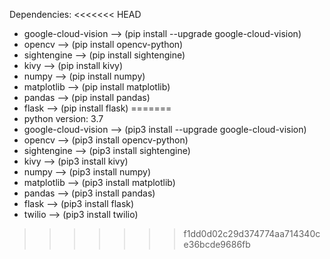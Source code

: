 Dependencies:
<<<<<<< HEAD
- google-cloud-vision --> (pip install --upgrade google-cloud-vision)
- opencv --> (pip install opencv-python)
- sightengine --> (pip install sightengine)
- kivy --> (pip install kivy)
- numpy --> (pip install numpy)
- matplotlib --> (pip install matplotlib)
- pandas --> (pip install pandas)
- flask --> (pip install flask)
=======
- python version: 3.7
- google-cloud-vision   --> (pip3 install --upgrade google-cloud-vision)
- opencv                --> (pip3 install opencv-python)
- sightengine           --> (pip3 install sightengine)
- kivy                  --> (pip3 install kivy)
- numpy                 --> (pip3 install numpy)
- matplotlib            --> (pip3 install matplotlib)
- pandas                --> (pip3 install pandas)
- flask                 --> (pip3 install flask)
- twilio                --> (pip3 install twilio)
>>>>>>> f1dd0d02c29d374774aa714340ce36bcde9686fb

